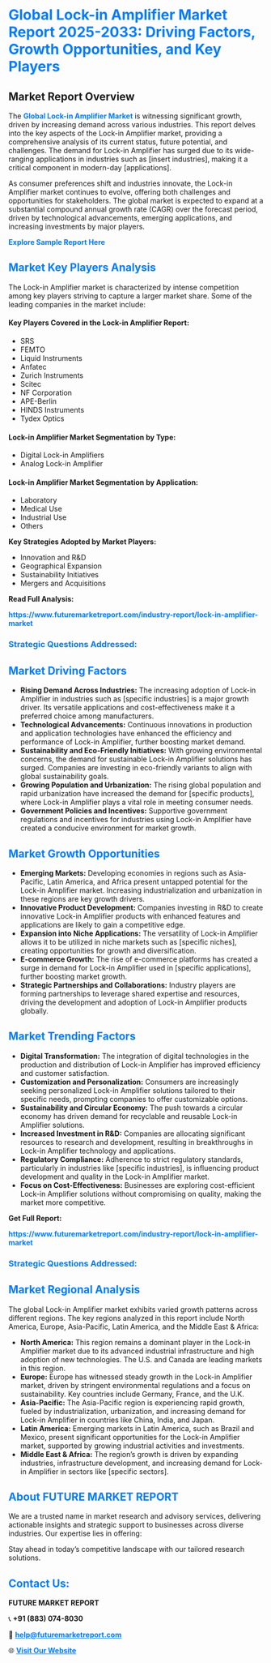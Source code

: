 <h1 style="color: #007BFF;">Global Lock-in Amplifier Market Report 2025-2033: Driving Factors, Growth Opportunities, and Key Players</h1>

<section id="overview">
<h2>Market Report Overview</h2>
<p>The <a href="https://www.futuremarketreport.com/industry-report/lock-in-amplifier-market" style="color: #007BFF; text-decoration: none;"><strong>Global Lock-in Amplifier Market</strong></a> is witnessing significant growth, driven by increasing demand across various industries. This report delves into the key aspects of the Lock-in Amplifier market, providing a comprehensive analysis of its current status, future potential, and challenges. The demand for Lock-in Amplifier has surged due to its wide-ranging applications in industries such as [insert industries], making it a critical component in modern-day [applications].</p>
<p>As consumer preferences shift and industries innovate, the Lock-in Amplifier market continues to evolve, offering both challenges and opportunities for stakeholders. The global market is expected to expand at a substantial compound annual growth rate (CAGR) over the forecast period, driven by technological advancements, emerging applications, and increasing investments by major players.</p>
</section>

<section id="overview">
<p><a href="https://www.futuremarketreport.com/request-sample/reportId=86165" style="color: #007BFF; text-decoration: none;"><strong>Explore Sample Report Here</strong></a></p>
</section>

<section id="key-players">
<h2 style="color: #007BFF;">Market Key Players Analysis</h2>
<p>The Lock-in Amplifier market is characterized by intense competition among key players striving to capture a larger market share. Some of the leading companies in the market include:</p>
<h4>Key Players Covered in the Lock-in Amplifier Report:</h4>
<ul><li>SRS</li><li>FEMTO</li><li>Liquid Instruments</li><li>Anfatec</li><li>Zurich Instruments</li><li>Scitec</li><li>NF Corporation</li><li>APE-Berlin</li><li>HINDS Instruments</li><li>Tydex Optics</li></ul>
<h4>Lock-in Amplifier Market Segmentation by Type:</h4>
<ul><li>Digital Lock-in Amplifiers</li><li>Analog Lock-in Amplifier</li></ul>

<h4>Lock-in Amplifier Market Segmentation by Application:</h4>
<ul><li>Laboratory</li><li>Medical Use</li><li>Industrial Use</li><li>Others</li></ul>
<p><strong>Key Strategies Adopted by Market Players:</strong></p>
<ul>
<li>Innovation and R&D</li>
<li>Geographical Expansion</li>
<li>Sustainability Initiatives</li>
<li>Mergers and Acquisitions</li>
</ul>
</section>

<section>
<p><strong>Read Full Analysis: </strong></p><a href="https://www.futuremarketreport.com/industry-report/lock-in-amplifier-market" style="color: #007BFF; text-decoration: none;"><strong>https://www.futuremarketreport.com/industry-report/lock-in-amplifier-market</strong></a>
<h3 style="color: #007BFF;">Strategic Questions Addressed:</h3>
</section>

<section id="driving-factors">
<h2 style="color: #007BFF;">Market Driving Factors</h2>
<ul>
<li><strong>Rising Demand Across Industries:</strong> The increasing adoption of Lock-in Amplifier in industries such as [specific industries] is a major growth driver. Its versatile applications and cost-effectiveness make it a preferred choice among manufacturers.</li>
<li><strong>Technological Advancements:</strong> Continuous innovations in production and application technologies have enhanced the efficiency and performance of Lock-in Amplifier, further boosting market demand.</li>
<li><strong>Sustainability and Eco-Friendly Initiatives:</strong> With growing environmental concerns, the demand for sustainable Lock-in Amplifier solutions has surged. Companies are investing in eco-friendly variants to align with global sustainability goals.</li>
<li><strong>Growing Population and Urbanization:</strong> The rising global population and rapid urbanization have increased the demand for [specific products], where Lock-in Amplifier plays a vital role in meeting consumer needs.</li>
<li><strong>Government Policies and Incentives:</strong> Supportive government regulations and incentives for industries using Lock-in Amplifier have created a conducive environment for market growth.</li>
</ul>
</section>

<section id="growth-opportunities">
<h2 style="color: #007BFF;">Market Growth Opportunities</h2>
<ul>
<li><strong>Emerging Markets:</strong> Developing economies in regions such as Asia-Pacific, Latin America, and Africa present untapped potential for the Lock-in Amplifier market. Increasing industrialization and urbanization in these regions are key growth drivers.</li>
<li><strong>Innovative Product Development:</strong> Companies investing in R&D to create innovative Lock-in Amplifier products with enhanced features and applications are likely to gain a competitive edge.</li>
<li><strong>Expansion into Niche Applications:</strong> The versatility of Lock-in Amplifier allows it to be utilized in niche markets such as [specific niches], creating opportunities for growth and diversification.</li>
<li><strong>E-commerce Growth:</strong> The rise of e-commerce platforms has created a surge in demand for Lock-in Amplifier used in [specific applications], further boosting market growth.</li>
<li><strong>Strategic Partnerships and Collaborations:</strong> Industry players are forming partnerships to leverage shared expertise and resources, driving the development and adoption of Lock-in Amplifier products globally.</li>
</ul>
</section>

<section id="trending-factors">
<h2 style="color: #007BFF;">Market Trending Factors</h2>
<ul>
<li><strong>Digital Transformation:</strong> The integration of digital technologies in the production and distribution of Lock-in Amplifier has improved efficiency and customer satisfaction.</li>
<li><strong>Customization and Personalization:</strong> Consumers are increasingly seeking personalized Lock-in Amplifier solutions tailored to their specific needs, prompting companies to offer customizable options.</li>
<li><strong>Sustainability and Circular Economy:</strong> The push towards a circular economy has driven demand for recyclable and reusable Lock-in Amplifier solutions.</li>
<li><strong>Increased Investment in R&D:</strong> Companies are allocating significant resources to research and development, resulting in breakthroughs in Lock-in Amplifier technology and applications.</li>
<li><strong>Regulatory Compliance:</strong> Adherence to strict regulatory standards, particularly in industries like [specific industries], is influencing product development and quality in the Lock-in Amplifier market.</li>
<li><strong>Focus on Cost-Effectiveness:</strong> Businesses are exploring cost-efficient Lock-in Amplifier solutions without compromising on quality, making the market more competitive.</li>
</ul>
</section>

<section>
<p><strong>Get Full Report: </strong></p><a href="https://www.futuremarketreport.com/industry-report/lock-in-amplifier-market" style="color: #007BFF; text-decoration: none;"><strong>https://www.futuremarketreport.com/industry-report/lock-in-amplifier-market</strong></a>
<h3 style="color: #007BFF;">Strategic Questions Addressed:</h3>
</section>


<section id="regional-analysis">
<h2 style="color: #007BFF;">Market Regional Analysis</h2>
<p>The global Lock-in Amplifier market exhibits varied growth patterns across different regions. The key regions analyzed in this report include North America, Europe, Asia-Pacific, Latin America, and the Middle East & Africa:</p>
<ul>
<li><strong>North America:</strong> This region remains a dominant player in the Lock-in Amplifier market due to its advanced industrial infrastructure and high adoption of new technologies. The U.S. and Canada are leading markets in this region.</li>
<li><strong>Europe:</strong> Europe has witnessed steady growth in the Lock-in Amplifier market, driven by stringent environmental regulations and a focus on sustainability. Key countries include Germany, France, and the U.K.</li>
<li><strong>Asia-Pacific:</strong> The Asia-Pacific region is experiencing rapid growth, fueled by industrialization, urbanization, and increasing demand for Lock-in Amplifier in countries like China, India, and Japan.</li>
<li><strong>Latin America:</strong> Emerging markets in Latin America, such as Brazil and Mexico, present significant opportunities for the Lock-in Amplifier market, supported by growing industrial activities and investments.</li>
<li><strong>Middle East & Africa:</strong> The region’s growth is driven by expanding industries, infrastructure development, and increasing demand for Lock-in Amplifier in sectors like [specific sectors].</li>
</ul>
</section>

<footer>
<h2 style="color: #007BFF;">About FUTURE MARKET REPORT</h2>
<p>We are a trusted name in market research and advisory services, delivering actionable insights and strategic support to businesses across diverse industries. Our expertise lies in offering:</p>

<p>Stay ahead in today’s competitive landscape with our tailored research solutions.</p>

<h2 style="color: #007BFF;">Contact Us:</h2>
<p><strong>FUTURE MARKET REPORT</strong></p>
<p>📞 <strong>+91 (883) 074-8030</strong></p>
<p>📧 <strong><a href="mailto:help@futuremarketreport.com" style="color: #007BFF;">help@futuremarketreport.com</a></strong></p>
<p>🌐 <strong><a href="https://www.futuremarketreport.com/" style="color: #007BFF;">Visit Our Website</a></strong></p>
</footer>